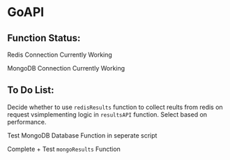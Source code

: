 # GoAPI

## Function Status:
Redis Connection Currently Working

MongoDB Connection Currently Working

## To Do List:
Decide whether to use `redisResults` function to collect reults from redis on request vsimplementing logic in `resultsAPI` function. Select based on performance.

Test MongoDB Database Function in seperate script

Complete + Test `mongoResults` Function
